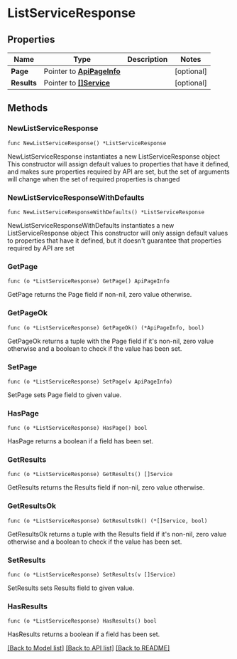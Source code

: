# ListServiceResponse

## Properties

Name | Type | Description | Notes
------------ | ------------- | ------------- | -------------
**Page** | Pointer to [**ApiPageInfo**](ApiPageInfo.md) |  | [optional] 
**Results** | Pointer to [**[]Service**](Service.md) |  | [optional] 

## Methods

### NewListServiceResponse

`func NewListServiceResponse() *ListServiceResponse`

NewListServiceResponse instantiates a new ListServiceResponse object
This constructor will assign default values to properties that have it defined,
and makes sure properties required by API are set, but the set of arguments
will change when the set of required properties is changed

### NewListServiceResponseWithDefaults

`func NewListServiceResponseWithDefaults() *ListServiceResponse`

NewListServiceResponseWithDefaults instantiates a new ListServiceResponse object
This constructor will only assign default values to properties that have it defined,
but it doesn't guarantee that properties required by API are set

### GetPage

`func (o *ListServiceResponse) GetPage() ApiPageInfo`

GetPage returns the Page field if non-nil, zero value otherwise.

### GetPageOk

`func (o *ListServiceResponse) GetPageOk() (*ApiPageInfo, bool)`

GetPageOk returns a tuple with the Page field if it's non-nil, zero value otherwise
and a boolean to check if the value has been set.

### SetPage

`func (o *ListServiceResponse) SetPage(v ApiPageInfo)`

SetPage sets Page field to given value.

### HasPage

`func (o *ListServiceResponse) HasPage() bool`

HasPage returns a boolean if a field has been set.

### GetResults

`func (o *ListServiceResponse) GetResults() []Service`

GetResults returns the Results field if non-nil, zero value otherwise.

### GetResultsOk

`func (o *ListServiceResponse) GetResultsOk() (*[]Service, bool)`

GetResultsOk returns a tuple with the Results field if it's non-nil, zero value otherwise
and a boolean to check if the value has been set.

### SetResults

`func (o *ListServiceResponse) SetResults(v []Service)`

SetResults sets Results field to given value.

### HasResults

`func (o *ListServiceResponse) HasResults() bool`

HasResults returns a boolean if a field has been set.


[[Back to Model list]](../README.md#documentation-for-models) [[Back to API list]](../README.md#documentation-for-api-endpoints) [[Back to README]](../README.md)


